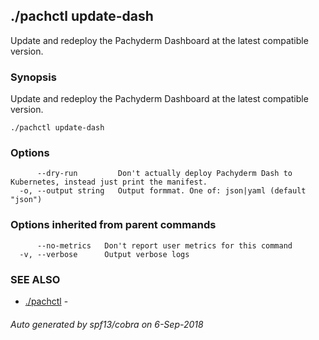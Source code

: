 ## ./pachctl update-dash

Update and redeploy the Pachyderm Dashboard at the latest compatible version.

### Synopsis


Update and redeploy the Pachyderm Dashboard at the latest compatible version.

```
./pachctl update-dash
```

### Options

```
      --dry-run         Don't actually deploy Pachyderm Dash to Kubernetes, instead just print the manifest.
  -o, --output string   Output formmat. One of: json|yaml (default "json")
```

### Options inherited from parent commands

```
      --no-metrics   Don't report user metrics for this command
  -v, --verbose      Output verbose logs
```

### SEE ALSO
* [./pachctl](./pachctl.md)	 - 

###### Auto generated by spf13/cobra on 6-Sep-2018
